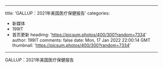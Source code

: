 
---
title: 'GALLUP：2021年美国医疗保健报告'
categories: 
 - 新媒体
 - 199IT
 - 首页更新
headimg: 'https://picsum.photos/400/300?random=7334'
author: 199IT
comments: false
date: Mon, 17 Jan 2022 22:00:14 GMT
thumbnail: 'https://picsum.photos/400/300?random=7334'
---

<div>   
GALLUP：2021年美国医疗保健报告  
</div>
            